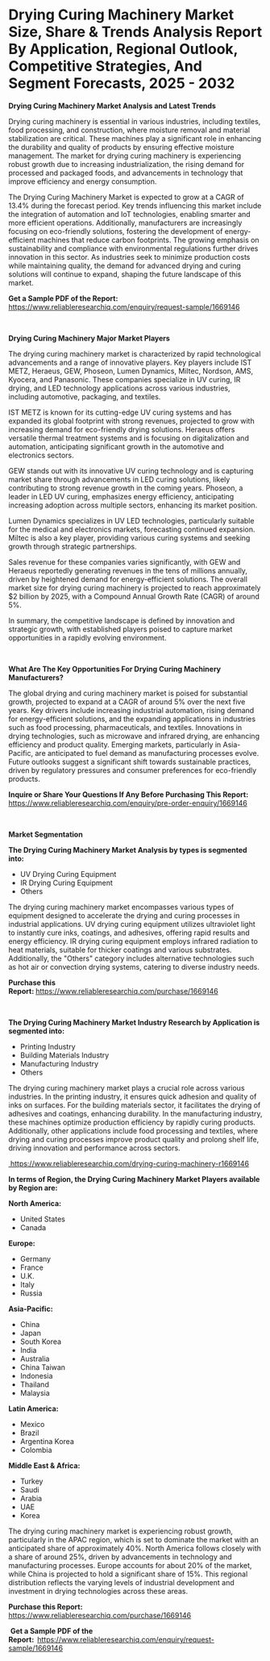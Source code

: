 <p><h1>Drying Curing Machinery Market Size, Share & Trends Analysis Report By Application, Regional Outlook, Competitive Strategies, And Segment Forecasts, 2025 - 2032</h1></p><p><strong>Drying Curing Machinery Market Analysis and Latest Trends</strong></p>
<p><p>Drying curing machinery is essential in various industries, including textiles, food processing, and construction, where moisture removal and material stabilization are critical. These machines play a significant role in enhancing the durability and quality of products by ensuring effective moisture management. The market for drying curing machinery is experiencing robust growth due to increasing industrialization, the rising demand for processed and packaged foods, and advancements in technology that improve efficiency and energy consumption.</p><p>The Drying Curing Machinery Market is expected to grow at a CAGR of 13.4% during the forecast period. Key trends influencing this market include the integration of automation and IoT technologies, enabling smarter and more efficient operations. Additionally, manufacturers are increasingly focusing on eco-friendly solutions, fostering the development of energy-efficient machines that reduce carbon footprints. The growing emphasis on sustainability and compliance with environmental regulations further drives innovation in this sector. As industries seek to minimize production costs while maintaining quality, the demand for advanced drying and curing solutions will continue to expand, shaping the future landscape of this market.</p></p>
<p><strong>Get a Sample PDF of the Report:&nbsp;</strong> <a href="https://www.reliableresearchiq.com/enquiry/request-sample/1669146?utm_campaign=1144&utm_medium=2&utm_source=Github&utm_content=ia&utm_term=12042025&utm_id=drying-curing-machinery">https://www.reliableresearchiq.com/enquiry/request-sample/1669146</a></p>
<p>&nbsp;</p>
<p><strong>Drying Curing Machinery Major Market Players</strong></p>
<p><p>The drying curing machinery market is characterized by rapid technological advancements and a range of innovative players. Key players include IST METZ, Heraeus, GEW, Phoseon, Lumen Dynamics, Miltec, Nordson, AMS, Kyocera, and Panasonic. These companies specialize in UV curing, IR drying, and LED technology applications across various industries, including automotive, packaging, and textiles.</p><p>IST METZ is known for its cutting-edge UV curing systems and has expanded its global footprint with strong revenues, projected to grow with increasing demand for eco-friendly drying solutions. Heraeus offers versatile thermal treatment systems and is focusing on digitalization and automation, anticipating significant growth in the automotive and electronics sectors.</p><p>GEW stands out with its innovative UV curing technology and is capturing market share through advancements in LED curing solutions, likely contributing to strong revenue growth in the coming years. Phoseon, a leader in LED UV curing, emphasizes energy efficiency, anticipating increasing adoption across multiple sectors, enhancing its market position.</p><p>Lumen Dynamics specializes in UV LED technologies, particularly suitable for the medical and electronics markets, forecasting continued expansion. Miltec is also a key player, providing various curing systems and seeking growth through strategic partnerships.</p><p>Sales revenue for these companies varies significantly, with GEW and Heraeus reportedly generating revenues in the tens of millions annually, driven by heightened demand for energy-efficient solutions. The overall market size for drying curing machinery is projected to reach approximately $2 billion by 2025, with a Compound Annual Growth Rate (CAGR) of around 5%.</p><p>In summary, the competitive landscape is defined by innovation and strategic growth, with established players poised to capture market opportunities in a rapidly evolving environment.</p></p>
<p>&nbsp;</p>
<p><strong>What Are The Key Opportunities For Drying Curing Machinery Manufacturers?</strong></p>
<p><p>The global drying and curing machinery market is poised for substantial growth, projected to expand at a CAGR of around 5% over the next five years. Key drivers include increasing industrial automation, rising demand for energy-efficient solutions, and the expanding applications in industries such as food processing, pharmaceuticals, and textiles. Innovations in drying technologies, such as microwave and infrared drying, are enhancing efficiency and product quality. Emerging markets, particularly in Asia-Pacific, are anticipated to fuel demand as manufacturing processes evolve. Future outlooks suggest a significant shift towards sustainable practices, driven by regulatory pressures and consumer preferences for eco-friendly products.</p></p>
<p><strong>Inquire or Share Your Questions If Any Before Purchasing This Report:</strong> <a href="https://www.reliableresearchiq.com/enquiry/pre-order-enquiry/1669146?utm_campaign=1144&utm_medium=2&utm_source=Github&utm_content=ia&utm_term=12042025&utm_id=drying-curing-machinery">https://www.reliableresearchiq.com/enquiry/pre-order-enquiry/1669146</a></p>
<p>&nbsp;</p>
<p><strong>Market Segmentation</strong></p>
<p><strong>The Drying Curing Machinery Market Analysis by types is segmented into:</strong></p>
<p><ul><li>UV Drying Curing Equipment</li><li>IR Drying Curing Equipment</li><li>Others</li></ul></p>
<p><p>The drying curing machinery market encompasses various types of equipment designed to accelerate the drying and curing processes in industrial applications. UV drying curing equipment utilizes ultraviolet light to instantly cure inks, coatings, and adhesives, offering rapid results and energy efficiency. IR drying curing equipment employs infrared radiation to heat materials, suitable for thicker coatings and various substrates. Additionally, the "Others" category includes alternative technologies such as hot air or convection drying systems, catering to diverse industry needs.</p></p>
<p><strong>Purchase this Report:&nbsp;</strong><a href="https://www.reliableresearchiq.com/purchase/1669146?utm_campaign=1144&utm_medium=2&utm_source=Github&utm_content=ia&utm_term=12042025&utm_id=drying-curing-machinery">https://www.reliableresearchiq.com/purchase/1669146</a></p>
<p>&nbsp;</p>
<p><strong>The Drying Curing Machinery Market Industry Research by Application is segmented into:</strong></p>
<p><ul><li>Printing Industry</li><li>Building Materials Industry</li><li>Manufacturing Industry</li><li>Others</li></ul></p>
<p><p>The drying curing machinery market plays a crucial role across various industries. In the printing industry, it ensures quick adhesion and quality of inks on surfaces. For the building materials sector, it facilitates the drying of adhesives and coatings, enhancing durability. In the manufacturing industry, these machines optimize production efficiency by rapidly curing products. Additionally, other applications include food processing and textiles, where drying and curing processes improve product quality and prolong shelf life, driving innovation and performance across sectors.</p></p>
<p><a href="https://www.reliableresearchiq.com/drying-curing-machinery-r1669146?utm_campaign=1144&utm_medium=2&utm_source=Github&utm_content=ia&utm_term=12042025&utm_id=drying-curing-machinery">&nbsp;https://www.reliableresearchiq.com/drying-curing-machinery-r1669146</a></p>
<p><strong>In terms of Region, the Drying Curing Machinery Market Players available by Region are:</strong></p>
<p>
    <p> <strong> North America: </strong>
        <ul>
            <li>United States</li>
            <li>Canada</li>
        </ul>
        </p> 
    <p> <strong> Europe: </strong>
        <ul>
            <li>Germany</li>
            <li>France</li>
            <li>U.K.</li>
            <li>Italy</li>
            <li>Russia</li>
        </ul>
        </p> 
    <p> <strong> Asia-Pacific: </strong>
        <ul>
            <li>China</li>
            <li>Japan</li>
            <li>South Korea</li>
            <li>India</li>
            <li>Australia</li>
            <li>China Taiwan</li>
            <li>Indonesia</li>
            <li>Thailand</li>
            <li>Malaysia</li>
        </ul>
        </p> 
    <p> <strong> Latin America: </strong>
        <ul>
            <li>Mexico</li>
            <li>Brazil</li>
            <li>Argentina Korea</li>
            <li>Colombia</li>
        </ul>
        </p> 
    <p> <strong> Middle East & Africa: </strong>
        <ul>
            <li>Turkey</li>
            <li>Saudi</li>
            <li>Arabia</li>
            <li>UAE</li>
            <li>Korea</li>
        </ul>
    </p>
    </p>
<p><p>The drying curing machinery market is experiencing robust growth, particularly in the APAC region, which is set to dominate the market with an anticipated share of approximately 40%. North America follows closely with a share of around 25%, driven by advancements in technology and manufacturing processes. Europe accounts for about 20% of the market, while China is projected to hold a significant share of 15%. This regional distribution reflects the varying levels of industrial development and investment in drying technologies across these areas.</p></p>
<p><strong>Purchase this Report: </strong><a href="https://www.reliableresearchiq.com/purchase/1669146?utm_campaign=1144&utm_medium=2&utm_source=Github&utm_content=ia&utm_term=12042025&utm_id=drying-curing-machinery">https://www.reliableresearchiq.com/purchase/1669146</a></p>
<p>&nbsp;<strong>Get a Sample PDF of the Report:&nbsp;&nbsp;</strong><a href="https://www.reliableresearchiq.com/enquiry/request-sample/1669146?utm_campaign=1144&utm_medium=2&utm_source=Github&utm_content=ia&utm_term=12042025&utm_id=drying-curing-machinery">https://www.reliableresearchiq.com/enquiry/request-sample/1669146</a></p>
<p><strong></strong></p>
<p><p></p><p></p><p></p></p>